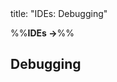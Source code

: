 <frontmatter>
title: "IDEs: Debugging"
</frontmatter>

<link rel="stylesheet" href="{{baseUrl}}/css/textbook.css">

<div class="website-content">

%%**IDEs →**%%

## Debugging

<div id="main">

<include src="what/embed.md" boilerplate  />

</div>

</div>

